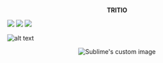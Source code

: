 <p align="center"><b>TRITIO</b></p>

<p float="left">
  <img src="https://github.com/Programmingisfun11/Flutter_Game_Bonfire/blob/main/flutter_application_1/assets/image1.png" >
  <img src="https://github.com/Programmingisfun11/Flutter_Game_Bonfire/blob/main/flutter_application_1/assets/image1.png"  /> 
  <img src="https://github.com/Programmingisfun11/Flutter_Game_Bonfire/blob/main/flutter_application_1/assets/image1.png" />
</p>

![alt text](https://github.com/Programmingisfun11/Flutter_Game_Bonfire/blob/main/flutter_application_1/assets/WelcomeMenu.png)
<p align="center">
  <img  src="https://github.com/Programmingisfun11/Flutter_Game_Bonfire/blob/main/flutter_application_1/assets/image1.png" alt="Sublime's custom image"/>
</p>

